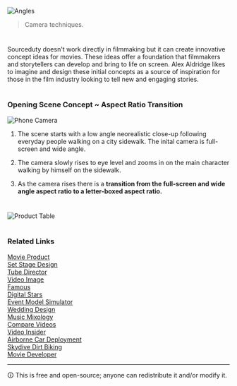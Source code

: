![Angles](https://github.com/user-attachments/assets/680b665a-b57d-4505-ad3f-3260e08f79d9)

> Camera techniques.

#

Sourceduty doesn't work directly in filmmaking but it can create innovative concept ideas for movies. These ideas offer a foundation that filmmakers and storytellers can develop and bring to life on screen. Alex Aldridge likes to imagine and design these initial concepts as a source of inspiration for those in the film industry looking to tell new and engaging stories.

#
### Opening Scene Concept ~ Aspect Ratio Transition

![Phone Camera](https://github.com/sourceduty/Movies/assets/123030236/cfa22fdf-5279-4ac7-ab98-fb4becaa50ce)


1. The scene starts with a low angle neorealistic close-up following everyday people walking on a city sidewalk. The inital camera is full-screen and wide angle. 

2. The camera slowly rises to eye level and zooms in on the main character walking by himself on the sidewalk. 

3. As the camera rises there is a **transition from the full-screen and wide angle aspect ratio to a letter-boxed aspect ratio.**

#

![Product Table](https://github.com/user-attachments/assets/f62750c6-ee2c-4f17-bd0b-8451ad3a75cb)

#
### Related Links

[Movie Product](https://github.com/sourceduty/Movie_Product)
<br>
[Set Stage Design](https://github.com/sourceduty/Set_Stage_Design)
<br>
[Tube Director](https://chat.openai.com/g/g-epAQ2XbfM-tube-director)
<br>
[Video Image](https://chat.openai.com/g/g-LNtncGSSz-video-image)
<br>
[Famous](https://chat.openai.com/g/g-O9LfTkCN7-famous)
<br>
[Digital Stars](https://chat.openai.com/g/g-dRyZ53slj-digital-stars)
<br>
[Event Model Simulator](https://chat.openai.com/g/g-Zr15o3jSa-event-model-simulator)
<br>
[Wedding Design](https://chatgpt.com/g/g-fXhJAisdE-wedding-design)
<br>
[Music Mixology](https://chat.openai.com/g/g-Dx8EfEK8O-music-mixology)
<br>
[Compare Videos](https://github.com/sourceduty/Compare_Videos)
<br>
[Video Insider](https://chatgpt.com/g/g-ZBiedT6Sq-video-insider)
<br>
[Airborne Car Deployment](https://github.com/sourceduty/Airborne_Car_Deployment)
<br>
[Skydive Dirt Biking](https://github.com/sourceduty/Skydive_Dirt_Biking)
<br>
[Movie Developer](https://chatgpt.com/g/g-GKuoUegIF-movie-developer)

***
🛈 This is free and open-source; anyone can redistribute it and/or modify it.
